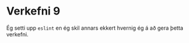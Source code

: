 # Verkefni 9

Ég setti upp ```eslint``` en ég skil annars ekkert hvernig ég á að gera þetta verkefni.